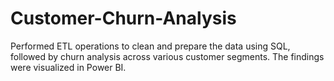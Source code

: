 # Customer-Churn-Analysis
Performed ETL operations to clean and prepare the data using SQL, followed by churn analysis across various customer segments. The findings were visualized in Power BI.
